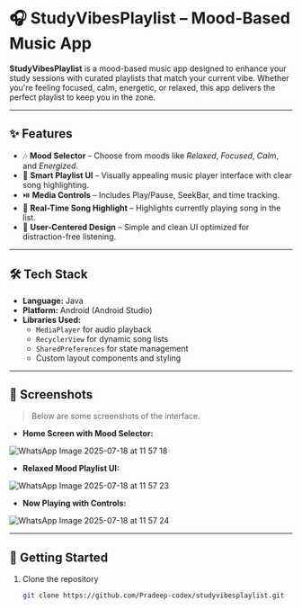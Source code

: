  # 🎧 StudyVibesPlaylist – Mood-Based Music App

**StudyVibesPlaylist** is a mood-based music app designed to enhance your study sessions with curated playlists that match your current vibe. Whether you're feeling focused, calm, energetic, or relaxed, this app delivers the perfect playlist to keep you in the zone.

---

## ✨ Features

- 🎶 **Mood Selector** – Choose from moods like *Relaxed*, *Focused*, *Calm*, and *Energized*.
- 🧠 **Smart Playlist UI** – Visually appealing music player interface with clear song highlighting.
- ⏯️ **Media Controls** – Includes Play/Pause, SeekBar, and time tracking.
- 🔁 **Real-Time Song Highlight** – Highlights currently playing song in the list.
- 📱 **User-Centered Design** – Simple and clean UI optimized for distraction-free listening.

---

## 🛠️ Tech Stack

- **Language:** Java  
- **Platform:** Android (Android Studio)  
- **Libraries Used:**  
  - `MediaPlayer` for audio playback  
  - `RecyclerView` for dynamic song lists  
  - `SharedPreferences` for state management  
  - Custom layout components and styling

---

## 📸 Screenshots

> Below are some screenshots of the interface. 

- **Home Screen with Mood Selector:**

![WhatsApp Image 2025-07-18 at 11 57 18](https://github.com/user-attachments/assets/7eb7d61b-8861-4202-af85-3b6be78bf43e)


- **Relaxed Mood Playlist UI:**

![WhatsApp Image 2025-07-18 at 11 57 23](https://github.com/user-attachments/assets/2187973d-418e-48bc-b9a3-53d1dfc77df2)


- **Now Playing with Controls:**

![WhatsApp Image 2025-07-18 at 11 57 24](https://github.com/user-attachments/assets/a026a2c9-7e22-4bf4-a042-21c951c80b05)


---

## 🚀 Getting Started

1. Clone the repository  
   ```bash
   git clone https://github.com/Pradeep-codex/studyvibesplaylist.git
